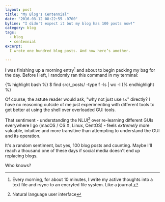 ```yaml
---
layout: post
title: "My Blog's Centennial"
date: "2016-08-12 08:22:55 -0700"
byline: "I didn't expect it but my blog has 100 posts now!"
category: blog
tags:
  - blog
  - centennial
excerpt:
  I wrote one hundred blog posts. And now here’s another.

---
```


I was finishing up a morning entry[^1] and about to begin packing my bag for the
day. Before I left, I randomly ran this command in my terminal:

{% highlight bash %}
$ find src/_posts/ -type f -ls | wc -l
{% endhighlight %}

Of course, the astute reader would ask, "why not just use `ls`" directly? I have
no reasoning outside of me just experimenting with different tools to get better
at using the shell over overloaded GUI tools.

That sentiment - understanding the NLUI[^2] over re-learning different GUIs
everywhere I go (macOS / OS X, Linux, CentOS) - feels _extremely_ more valuable,
intuitive and more transitive than attempting to understand the GUI and its
operation. 

It's a random sentiment, but yes, 100 blog posts and counting. Maybe I'll reach
a thousand one of these days if social media doesn't end up replacing blogs.

Who knows?


[^1]: Every morning, for about 10 minutes, I write my active thoughts into a text file and rsync to an encryted file system. Like a journal.
[^2]: Natural language user interface
